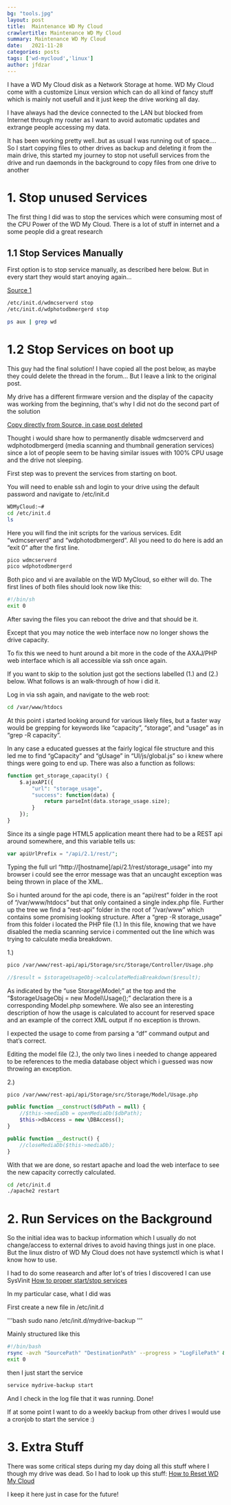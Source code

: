 ```yaml
---
bg: "tools.jpg"
layout: post
title:  Maintenance WD My Cloud
crawlertitle: Maintenance WD My Cloud
summary: Maintenance WD My Cloud
date:   2021-11-28
categories: posts
tags: ['wd-mycloud','linux']
author: jfdzar
---
```


I have a WD My Cloud disk as a Network Storage at home.
WD My Cloud come with a customize Linux version which can do all kind of fancy stuff which is mainly not usefull and it just keep the drive working all day.

I have always had the device connected to the LAN but blocked from Internet through my router as I want to avoid automatic updates and extrange people accessing my data.

It has been working pretty well..but as usual I was running out of space.... So I start copying files to other drives as backup and deleting it from the main drive, this started my journey to stop not usefull services from the drive and run daemonds in the background to copy files from one drive to another


# 1. Stop unused Services
The first thing I did was to stop the services which were consuming most of the CPU Power of the WD My Cloud. There is a lot of stuff in internet and a some people did a great research

## 1.1 Stop Services Manually
First option is to stop service manually, as described here below.
But in every start they would start anoying again...

[Source 1](https://gist.github.com/v0lkan/7db81cce6d92ecc70588c7d83c75f655)

```bash
/etc/init.d/wdmcserverd stop
/etc/init.d/wdphotodbmergerd stop

ps aux | grep wd

```

# 1.2 Stop Services on boot up
This guy had the final solution!
I have copied all the post below, as maybe they could delete the thread in the forum... But I leave a link to the original post.

My drive has a different firmware version and the display of the capacity was working from the beginning, that's why I did not do the second part of the solution

[Copy directly from Source, in case post deleted](https://community.wd.com/t/how-to-permanently-disable-wdmcserverd-and-wdphotodbmergerd/135878)

Thought i would share how to permanently disable wdmcserverd and wdphotodbmergerd (media scanning and thumbnail generation services) since a lot of people seem to be having similar issues with 100% CPU usage and the drive not sleeping.

First step was to prevent the services from starting on boot.

You will need to enable ssh and login to your drive using the default password and navigate to /etc/init.d

```bash
WDMyCloud:~#
cd /etc/init.d
ls
```

Here you will find the init scripts for the various services. Edit “wdmcserverd” and “wdphotodbmergerd”. All you need to do here is add an “exit 0” after the first line.

```bash
pico wdmcserverd
pico wdphotodbmergerd
```

Both pico and vi are available on the WD MyCloud, so either will do. The first lines of both files should look now like this:

```bash
#!/bin/sh
exit 0
```

After saving the files you can reboot the drive and that should be it.

Except that you may notice the web interface now no longer shows the drive capacity.

To fix this we need to hunt around a bit more in the code of the AXAJ/PHP web interface which is all accessible via ssh once again.

If you want to skip to the solution just got the sections labelled (1.) and (2.) below. What follows is an walk-through of how i did it.

Log in via ssh again, and navigate to the web root:

```bash
cd /var/www/htdocs
```

At this point i started looking around for various likely files, but a faster way would be grepping for keywords like “capacity”, “storage”, and “usage” as in “grep -R capacity”.

In any case a educated guesses at the fairly logical file structure and this led me to find “gCapacity” and “gUsage” in “UI/js/global.js” so i knew where things were going to end up. There was also a function as follows:

```php
function get_storage_capacity() {
    $.ajaxAPI({
        "url": "storage_usage",
        "success": function(data) {
            return parseInt(data.storage_usage.size);
        }
    });
}
```

Since its a single page HTML5 application meant there had to be a REST api around somewhere, and this variable tells us:

```php
var apiUrlPrefix = "/api/2.1/rest/";
```

Typing the full url “http://[hostname]/api/2.1/rest/storage_usage” into my browser i could see the error message was that an uncaught exception was being thrown in place of the XML.

So i hunted around for the api code, there is an “api/rest” folder in the root of “/var/www/htdocs” but that only contained a single index.php file. Further up the tree we find a “rest-api” folder in the root of “/var/www” which contains some promising looking structure. After a “grep -R storage_usage” from this folder i located the PHP file (1.) In this file, knowing that we have disabled the media scanning service i commented out the line which was trying to calculate media breakdown.

1.)

```bash
pico /var/www/rest-api/api/Storage/src/Storage/Controller/Usage.php
```

```php
//$result = $storageUsageObj->calculateMediaBreakdown($result);
```

As indicated by the “use Storage\Model;” at the top and the “$storageUsageObj = new Model\Usage();” declaration there is a corresponding Model.php somewhere. We also see an interesting description of how the usage is calculated to account for reserved space and an example of the correct XML output if no exception is thrown.

I expected the usage to come from parsing a “df” command output and that’s correct.

Editing the model file (2.), the only two lines i needed to change appeared to be references to the media database object which i guessed was now throwing an exception.

2.)

```bash
pico /var/www/rest-api/api/Storage/src/Storage/Model/Usage.php
```

```php
public function __construct($dbPath = null) {
	//$this->mediaDb = openMediaDb($dbPath);
	$this->dbAccess = new \DBAccess();
}
```
```php
public function __destruct() {
	//closeMediaDb($this->mediaDb);
}
```

With that we are done, so restart apache and load the web interface to see the new capacity correctly calculated.

```bash
cd /etc/init.d
./apache2 restart
```

# 2. Run Services on the Background
So the initial idea was to backup information which I usually do not change/access to external drives to avoid having things just in one place. But the linux distro of WD My Cloud does not have systemctl which is what I know how to use.

I had to do some reasearch and after lot's of tries I discovered I can use SysVinit
[How to proper start/stop services](https://blog.frd.mn/how-to-set-up-proper-startstop-services-ubuntu-debian-mac-windows/)

In my particular case, what I did was

First create a new file in /etc/init.d

'''bash
sudo nano /etc/init.d/mydrive-backup
'''

Mainly structured like this

```bash
#!/bin/bash
rsync -avzh "SourcePath" "DestinationPath" --progress > "LogFilePath" &
exit 0
```

then I just start the service

```bash
service mydrive-backup start
```

And I check in the log file that it was running. Done!

If at some point I want to do a weekly backup from other drives I would use a cronjob to start the service :)

# 3. Extra Stuff
There was some critical steps during my day doing all this stuff where I though my drive was dead. So I had to look up this stuff:
[How to Reset WD My Cloud](https://support-en.wd.com/app/answers/detail/a_id/24022)

I keep it here just in case for the future!
